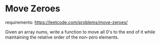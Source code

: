 # Move Zeroes

requirements: https://leetcode.com/problems/move-zeroes/

Given an array nums, write a function to move all 0's to the end of it while maintaining the relative order of the non-zero elements.

